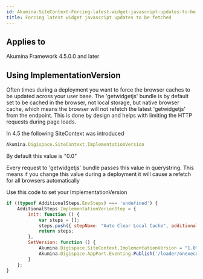 ```yaml
---
id: Akumina-SiteContext-Forcing-latest-widget-javascript-updates-to-be-fetched
title: Forcing latest widget javascript updates to be fetched
---
```


## Applies to
Akumina Framework 4.5.0.0 and later

## Using ImplementationVersion

Often times during a deployment you want to force the browser caches to be updated across your user base.  The 'getwidgetjs' bundle is by default set to be cached in the browser, not local storage, but native browser cache, which means the browser will not refetch the latest 'getwidgetjs' from the endpoint.  This is done by design and helps with limiting the HTTP requests during page loads. 

In 4.5 the following SiteContext was introduced

```js
Akumina.Digispace.SiteContext.ImplementationVersion
```

By default this value is "0.0"

Every request to 'getwidgetjs' bundle passes this value in querystring.  This means if you change this value during a deployment it will cause a refetch for all browsers automatically

Use this code to set your ImplementationVersion

```js
if ((typeof AdditionalSteps.EnvSteps) === 'undefined') {
    AdditionalSteps.ImplementationVerionStep = {
        Init: function () {
            var steps = [];
            steps.push({ stepName: "Auto Clear Local Cache", additionalSteps: [{ name: "Custom Implementation Version", callback: AdditionalSteps.ImplementationVerionStep.SetVersion }] });
            return steps;
        },
        SetVersion: function () {
            Akumina.Digispace.SiteContext.ImplementationVersion = "1.0";
            Akumina.Digispace.AppPart.Eventing.Publish('/loader/onexecuted/');
        }
    };
}
```





